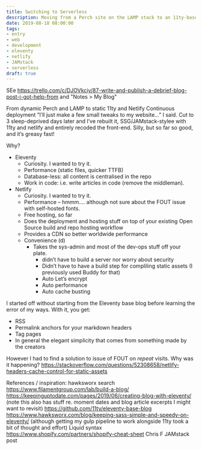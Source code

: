 ```yaml
---
title: Switching to Serverless
description: Moving from a Perch site on the LAMP stack to an 11ty-based site on Netlify
date: 2019-08-18 08:00:00
tags:
- entry
- web
- development
- eleventy
- netlify
- JAMstack
- serverless
draft: true
---
```

SEe https://trello.com/c/DJOVkciy/87-write-and-publish-a-debrief-blog-post-i-got-help-from and "Notes > My Blog"

From dynamic Perch and LAMP to static 11ty and Netlify
Continuous deployment
”I’ll just make a few small tweaks to my website…” I said. Cut to 3 sleep-deprived days later and I’ve rebuilt it, SSG/JAMstack-stylee with 11ty and netlify and entirely recoded the front-end. Silly, but so far so good, and it’s greasy fast!

Why?
- Eleventy
  - Curiosity. I wanted to try it.
  - Performance (static files, quicker TTFB)
  - Database-less: all content is centralised in the repo
  - Work in code: i.e. write articles in code (remove the middleman).
- Netlify
  - Curiosity. I wanted to try it.
  - Performance – hmmm....  although not sure about the FOUT issue   with self-hosted fonts.
  - Free hosting, so far
  - Does the deployment and hosting stuff on top of your existing Open Source build and repo hosting workflow
  - Provides a CDN so better worldwide performance
  - Convenience (d)
    - Takes the sys-admin and most of the dev-ops stuff off your plate.
      - didn’t have to build a server nor worry about security
      - Didn’t have to have a build step for compliling static assets (I previously used Buddy for that)
      - Auto Let’s encrypt
      - Auto performance
      - Auto cache busting

I started off without starting from the Eleventy base blog before learning the error of my ways. With it, you get:
- RSS
- Permalink anchors for your markdown headers
- Tag pages
- In general the elegant simplicity that comes from something made by the creators




However I had to find a solution to issue of FOUT on _repeat_ visits. Why was it happening? https://stackoverflow.com/questions/52308658/netlify-headers-cache-control-for-static-assets

References / inspiration:
hawksworx search
https://www.filamentgroup.com/lab/build-a-blog/
https://keepinguptodate.com/pages/2019/06/creating-blog-with-eleventy/ (note this also has stuff re. moment dates and blog article excerpts I might want to revisit)
https://github.com/11ty/eleventy-base-blog
https://www.hawksworx.com/blog/keeping-sass-simple-and-speedy-on-eleventy/ (although getting my gulp pipeline to work alongside 11ty took a bit of thought and effort)
Liquid syntax https://www.shopify.com/partners/shopify-cheat-sheet
Chris F JAMstack post

